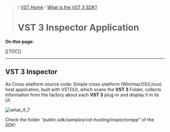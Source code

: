 >/ [VST Home](../) / [What is the VST 3 SDK?](Index.md)
>
># VST 3 Inspector Application

**On this page:**

[[_TOC_]]

---

## VST 3 Inspector

As Cross-platform source code:
Simple cross-platform (Win/macOS/Linux) host application, built with VSTGUI, which scans the **VST 3** Folder, collects information from the factory about each **VST 3** plug-in and display it in its UI.

![what_if_7](../../resources/what_is_7.jpg)

Check the folder *"public.sdk/samples/vst-hosting/inspectorapp"* of the SDK!
